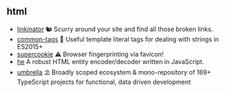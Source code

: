 ## html

- [linkinator](https://github.com/JustinBeckwith/linkinator) 🐿 Scurry around your site and find all those broken links. 
- [common-tags](https://github.com/zspecza/common-tags) 🔖 Useful template literal tags for dealing with strings in ES2015+
- [supercookie](https://github.com/jonasstrehle/supercookie) ⚠️ Browser fingerprinting via favicon!
- [he](https://github.com/mathiasbynens/he) A robust HTML entity encoder/decoder written in JavaScript.
- [umbrella](https://github.com/thi-ng/umbrella) ⛱  Broadly scoped ecosystem & mono-repository of 169+ TypeScript projects for functional, data driven development